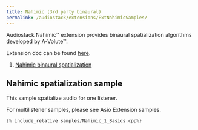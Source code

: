 ```yaml
---
title: Nahimic (3rd party binaural)
permalink: /audiostack/extensions/ExtNahimicSamples/
---
```


Audiostack Nahimic&trade; extension provides binaural spatialization algorithms developed by A-Volute&trade;.

Extension doc can be found [here](../../Nahimic).

1. [Nahimic binaural spatialization](#nahimic-spatialization-sample)

## Nahimic spatialization sample

This sample spatialize audio for one listener.

For multilistener samples, please see Asio Extension samples.

```cpp
{% include_relative samples/Nahimic_1_Basics.cpp%}
```

